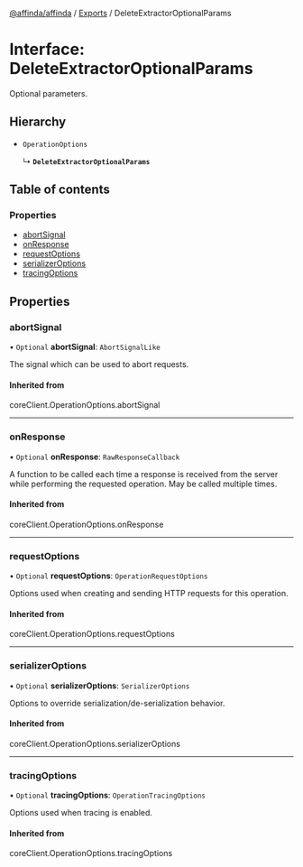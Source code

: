 [@affinda/affinda](../README.md) / [Exports](../modules.md) / DeleteExtractorOptionalParams

# Interface: DeleteExtractorOptionalParams

Optional parameters.

## Hierarchy

- `OperationOptions`

  ↳ **`DeleteExtractorOptionalParams`**

## Table of contents

### Properties

- [abortSignal](DeleteExtractorOptionalParams.md#abortsignal)
- [onResponse](DeleteExtractorOptionalParams.md#onresponse)
- [requestOptions](DeleteExtractorOptionalParams.md#requestoptions)
- [serializerOptions](DeleteExtractorOptionalParams.md#serializeroptions)
- [tracingOptions](DeleteExtractorOptionalParams.md#tracingoptions)

## Properties

### abortSignal

• `Optional` **abortSignal**: `AbortSignalLike`

The signal which can be used to abort requests.

#### Inherited from

coreClient.OperationOptions.abortSignal

___

### onResponse

• `Optional` **onResponse**: `RawResponseCallback`

A function to be called each time a response is received from the server
while performing the requested operation.
May be called multiple times.

#### Inherited from

coreClient.OperationOptions.onResponse

___

### requestOptions

• `Optional` **requestOptions**: `OperationRequestOptions`

Options used when creating and sending HTTP requests for this operation.

#### Inherited from

coreClient.OperationOptions.requestOptions

___

### serializerOptions

• `Optional` **serializerOptions**: `SerializerOptions`

Options to override serialization/de-serialization behavior.

#### Inherited from

coreClient.OperationOptions.serializerOptions

___

### tracingOptions

• `Optional` **tracingOptions**: `OperationTracingOptions`

Options used when tracing is enabled.

#### Inherited from

coreClient.OperationOptions.tracingOptions
